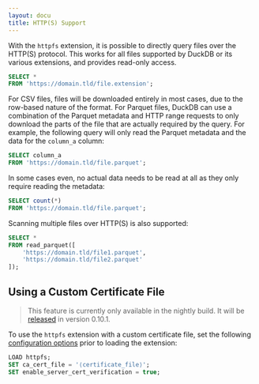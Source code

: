 ```yaml
---
layout: docu
title: HTTP(S) Support
---
```


With the `httpfs` extension, it is possible to directly query files over the HTTP(S) protocol. This works for all files supported by DuckDB or its various extensions, and provides read-only access.

```sql
SELECT *
FROM 'https://domain.tld/file.extension';
```

For CSV files, files will be downloaded entirely in most cases, due to the row-based nature of the format. For Parquet files, DuckDB can use a combination of the Parquet metadata and HTTP range requests to only download the parts of the file that are actually required by the query. For example, the following query will only read the Parquet metadata and the data for the `column_a` column:

```sql
SELECT column_a
FROM 'https://domain.tld/file.parquet';
```

In some cases even, no actual data needs to be read at all as they only require reading the metadata:

```sql
SELECT count(*)
FROM 'https://domain.tld/file.parquet';
```

Scanning multiple files over HTTP(S) is also supported:

```sql
SELECT *
FROM read_parquet([
    'https://domain.tld/file1.parquet',
    'https://domain.tld/file2.parquet'
]);
```

## Using a Custom Certificate File

> This feature is currently only available in the nightly build. It will be [released](/docs/dev/release_calendar) in version 0.10.1.

To use the `httpfs` extension with a custom certificate file, set the following [configuration options](../../configuration/pragmas) prior to loading the extension:

```sql
LOAD httpfs;
SET ca_cert_file = '⟨certificate_file⟩';
SET enable_server_cert_verification = true;
```
